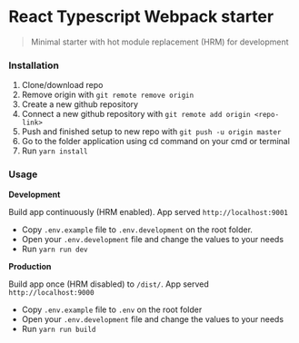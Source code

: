 # React Typescript Webpack starter

> Minimal starter with hot module replacement (HRM) for development

### Installation

1. Clone/download repo
2. Remove origin with `git remote remove origin`
3. Create a new github repository
4. Connect a new github repository with `git remote add origin <repo-link>`
5. Push and finished setup to new repo with `git push -u origin master`
2. Go to the folder application using cd command on your cmd or terminal
3. Run `yarn install`

### Usage

**Development**

Build app continuously (HRM enabled). App served `http://localhost:9001`

-   Copy `.env.example` file to `.env.development` on the root folder.
-   Open your `.env.development` file and change the values to your needs
-   Run `yarn run dev`

**Production**

Build app once (HRM disabled) to `/dist/`. App served `http://localhost:9000`

-   Copy `.env.example` file to `.env` on the root folder
-   Open your `.env.development` file and change the values to your needs
-   Run `yarn run build`

